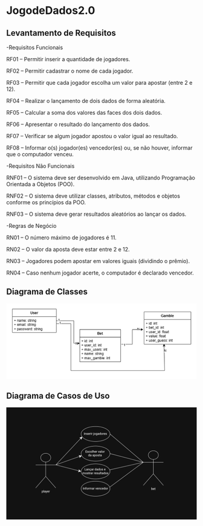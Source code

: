 # JogodeDados2.0
## Levantamento de Requisitos
-Requisitos Funcionais

RF01 – Permitir inserir a quantidade de jogadores.

RF02 – Permitir cadastrar o nome de cada jogador.

RF03 – Permitir que cada jogador escolha um valor para apostar (entre 2 e 12).

RF04 – Realizar o lançamento de dois dados de forma aleatória.

RF05 – Calcular a soma dos valores das faces dos dois dados.

RF06 – Apresentar o resultado do lançamento dos dados.

RF07 – Verificar se algum jogador apostou o valor igual ao resultado.

RF08 – Informar o(s) jogador(es) vencedor(es) ou, se não houver, informar que o computador venceu.

-Requisitos Não Funcionais

RNF01 – O sistema deve ser desenvolvido em Java, utilizando Programação Orientada a Objetos (POO).

RNF02 – O sistema deve utilizar classes, atributos, métodos e objetos conforme os princípios da POO.

RNF03 – O sistema deve gerar resultados aleatórios ao lançar os dados.

-Regras de Negócio

RN01 – O número máximo de jogadores é 11.

RN02 – O valor da aposta deve estar entre 2 e 12.

RN03 – Jogadores podem apostar em valores iguais (dividindo o prêmio).

RN04 – Caso nenhum jogador acerte, o computador é declarado vencedor.

## Diagrama de Classes
![Diagrama de Classes](./Diagramadeclasses-JogodeDados.png)

## Diagrama de Casos de Uso
![Diagrama de Casos de Uso](./Diagramadecasosdeuso-JogodeDados.jpg)
